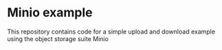 # Minio example

This repository contains code for a simple upload and download example using the object storage suite Minio
